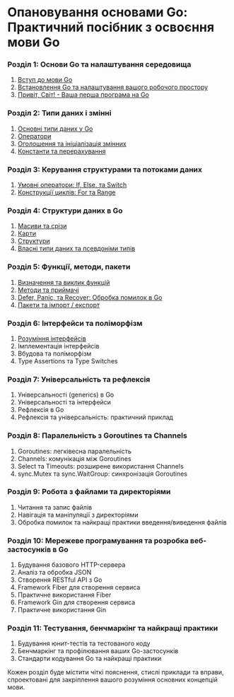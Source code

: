 # Опановування основами Go: Практичний посібник з освоєння мови Go

### Розділ 1: Основи Go та налаштування середовища
1. [Вступ до мови Go](chapter_01.md#11-вступ-до-мови-go)
2. [Встановлення Go та налаштування вашого робочого простору](chapter_01.md#встановлення-go-та-налаштування-вашого-робочого-простору)
3. [Привіт, Світ! - Ваша перша програма на Go](chapter_01.md#132-написання-програми-привіт-світ)

### Розділ 2: Типи даних і змінні
1. [Основні типи даних у Go](chapter_02.md#21-базові-типи-даних-в-go)
2. [Оператори](chapter_02.md#22-оператори-go)
3. [Оголошення та ініціалізація змінних](chapter_02.md#23-декларація-та-ініціалізація-змінних)
4. [Константи та перерахування](chapter_02.md#24-константи-та-переліки)

### Розділ 3: Керування структурами та потоками даних
1. [Умовні оператори: If, Else, та Switch](chapter_03.md#31-умовні-оператори-if-else-та-switch)
2. [Конструкції циклів: For та Range](chapter_03.md#32-конструкції-циклу-for-та-range)

### Розділ 4: Структури даних в Go
1. [Масиви та срізи](chapter_04.md#41-масиви-та-слайси)
2. [Карти](chapter_04.md#42-карти-map)
3. [Структури](chapter_04.md#43-структури)
4. [Власні типи даних та псевдоніми типів](chapter_04.md#44-власні-типи-даних-та-псевдоніми-типів)

### Розділ 5: Функції, методи, пакети 
1. [Визначення та виклик функцій](chapter_05.md#51-визначення-та-виклик-функцій)
2. [Методи та приймачі](chapter_05.md#52-методи-та-приймачі)
3. [Defer, Panic, та Recover: Обробка помилок в Go](chapter_05.md#53-defer-panic-та-recover-обробка-помилок-в-go)
4. [Пакети та імпорт / експорт](chapter_05.md#54-пакети-та-імпорт--експорт)

### Розділ 6: Інтерфейси та поліморфізм
1. [Розуміння інтерфейсів](chapter_06.md#61-розуміння-інтерфейсів)
2. Імплементація інтерфейсів
3. Вбудова та поліморфізм
4. Type Assertions та Type Switches

### Розділ 7: Універсальність та рефлексія
1. Універсальності (generics) в Go
2. Універсальності та інтерфейси
3. Рефлексія в Go
4. Рефлексія та універсальність: практичний приклад

### Розділ 8: Паралельність з Goroutines та Channels
1. Goroutines: легківесна паралельність
2. Channels: комунікація між Goroutines
3. Select та Timeouts: розширене використання Channels
4. sync.Mutex та sync.WaitGroup: синхронізація Goroutines

### Розділ 9: Робота з файлами та директоріями
1. Читання та запис файлів
2. Навігація та маніпуляції з директоріями
3. Обробка помилок та найкращі практики введення/виведення файлів

### Розділ 10: Мережеве програмування та розробка веб-застосунків в Go
1. Будування базового HTTP-сервера
2. Аналіз та обробка JSON
3. Створення RESTful API з Go
4. Framework Fiber для створення сервиса
5. Практичне використання Fiber
6. Framework Gin для створення сервиса
7. Практичне використання Gin

### Розділ 11: Тестування, бенчмаркінг та найкращі практики
1. Будування юнит-тестів та тестованого коду
2. Бенчмаркінг та профілювання ваших Go-застосунків
3. Стандарти кодування Go та найкращі практики

Кожен розділ буде містити чіткі пояснення, стислі приклади та вправи,
спроектовані для закріплення вашого розуміння основних концепцій мови.